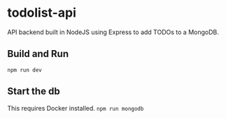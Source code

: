 # todolist-api
API backend built in NodeJS using Express to add TODOs to a MongoDB. 

## Build and Run
`npm run dev`

## Start the db 
This requires Docker installed.
`npm run mongodb`